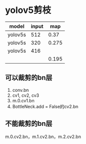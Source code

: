 # yolov5剪枝





| model   | input | map   |
| ------- | ----- | ----- |
| yolov5s | 512   | 0.37  |
| yolov5s | 320   | 0.275 |
| yolov5s | 416   |       |
|         |       | 0.195 |









## 可以裁剪的bn层

1. conv.bn
2. cv1, cv2, cv3
3. m.0.cv1.bn
4. BottleNeck.add = False的cv2.bn

## 不能裁剪的bn层

m.0.cv2.bn，m.1.cv2.bn，m.2.cv2.bn